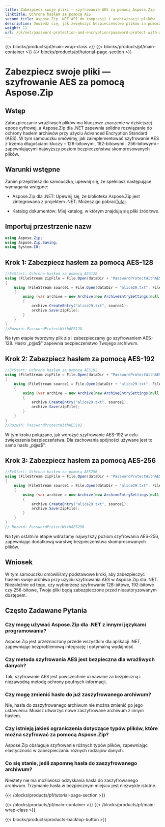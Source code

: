 ```yaml
---
title: Zabezpiecz swoje pliki — szyfrowanie AES za pomocą Aspose.Zip
linktitle: Ochrona hasłem za pomocą AES
second_title: Aspose.Zip .NET API do kompresji i archiwizacji plików
description: Dowiedz się, jak zwiększyć bezpieczeństwo plików za pomocą Aspose.Zip dla .NET z szyfrowaniem AES. Postępuj zgodnie z naszym przewodnikiem krok po kroku, aby uzyskać optymalną ochronę.
weight: 11
url: /pl/net/password-protection-and-encryption/password-protect-with-aes/
---
```


{{< blocks/products/pf/main-wrap-class >}}
{{< blocks/products/pf/main-container >}}
{{< blocks/products/pf/tutorial-page-section >}}

# Zabezpiecz swoje pliki — szyfrowanie AES za pomocą Aspose.Zip


## Wstęp

Zabezpieczanie wrażliwych plików ma kluczowe znaczenie w dzisiejszej epoce cyfrowej, a Aspose.Zip dla .NET zapewnia solidne rozwiązanie do ochrony hasłem archiwów przy użyciu Advanced Encryption Standard (AES). W tym samouczku omówimy, jak zaimplementować szyfrowanie AES z trzema długościami kluczy – 128-bitowymi, 192-bitowymi i 256-bitowymi – zapewniającymi najwyższy poziom bezpieczeństwa skompresowanych plików.

## Warunki wstępne

Zanim przejdziesz do samouczka, upewnij się, że spełniasz następujące wymagania wstępne:

-  Aspose.Zip dla .NET: Upewnij się, że biblioteka Aspose.Zip jest zintegrowana z projektem .NET. Możesz go pobrać[Tutaj](https://releases.aspose.com/zip/net/).

- Katalog dokumentów: Miej katalog, w którym znajdują się pliki źródłowe.

## Importuj przestrzenie nazw

```csharp
using Aspose.Zip;
using Aspose.Zip.Saving;
using System.IO;
```

## Krok 1: Zabezpiecz hasłem za pomocą AES-128

```csharp
//ExStart: Ochrona hasłem za pomocą AES128
using (FileStream zipFile = File.Open(dataDir + "PasswordProtectWithAES128_out.zip", FileMode.Create))
{
    using (FileStream source1 = File.Open(dataDir + "alice29.txt", FileMode.Open, FileAccess.Read))
    {
        using (var archive = new Archive(new ArchiveEntrySettings(null, new AesEcryptionSettings("p@s$", EncryptionMethod.AES128))))
        {
            archive.CreateEntry("alice29.txt", source1);
            archive.Save(zipFile);
        }
    }
}
//Rozwiń: PasswordProtectWithAES128
```

Na tym etapie tworzymy plik zip i zabezpieczamy go szyfrowaniem AES-128. Hasło „p@s$” zapewnia bezpieczeństwo Twojego archiwum.

## Krok 2: Zabezpiecz hasłem za pomocą AES-192

```csharp
//ExStart: Ochrona hasłem za pomocą AES192
using (FileStream zipFile = File.Open(dataDir + "PasswordProtectWithAES192_out.zip", FileMode.Create))
{
    using (FileStream source1 = File.Open(dataDir + "alice29.txt", FileMode.Open, FileAccess.Read))
    {
        using (var archive = new Archive(new ArchiveEntrySettings(null, new AesEcryptionSettings("p@s$", EncryptionMethod.AES192))))
        {
            archive.CreateEntry("alice29.txt", source1);
            archive.Save(zipFile);
        }
    }
}
//Rozwiń: PasswordProtectWithAES192
```

W tym kroku pokazano, jak wdrożyć szyfrowanie AES-192 w celu zwiększenia bezpieczeństwa. Dla zachowania spójności używane jest to samo hasło „p@s$”.

## Krok 3: Zabezpiecz hasłem za pomocą AES-256

```csharp
//ExStart: Ochrona hasłem za pomocą AES256
using (FileStream zipFile = File.Open(dataDir + "PasswordProtectWithAES256_out.zip", FileMode.Create))
{
    using (FileStream source1 = File.Open(dataDir + "alice29.txt", FileMode.Open, FileAccess.Read))
    {
        using (var archive = new Archive(new ArchiveEntrySettings(null, new AesEcryptionSettings("p@s$", EncryptionMethod.AES256))))
        {
            archive.CreateEntry("alice29.txt", source1);
            archive.Save(zipFile);
        }
    }
}
// Rozwiń: PasswordProtectWithAES256
```

Na tym ostatnim etapie wdrażamy najwyższy poziom szyfrowania AES-256, zapewniając dodatkową warstwę bezpieczeństwa skompresowanych plików.

## Wniosek

W tym samouczku omówiliśmy podstawowe kroki, aby zabezpieczyć hasłem swoje archiwa przy użyciu szyfrowania AES w Aspose.Zip dla .NET. Niezależnie od tego, czy wybierzesz szyfrowanie 128-bitowe, 192-bitowe czy 256-bitowe, Twoje pliki będą zabezpieczone przed nieautoryzowanym dostępem.

## Często Zadawane Pytania

### Czy mogę używać Aspose.Zip dla .NET z innymi językami programowania?
Aspose.Zip jest przeznaczony przede wszystkim dla aplikacji .NET, zapewniając bezproblemową integrację i optymalną wydajność.

### Czy metoda szyfrowania AES jest bezpieczna dla wrażliwych danych?
Tak, szyfrowanie AES jest powszechnie uznawane za bezpieczną i niezawodną metodę ochrony poufnych informacji.

### Czy mogę zmienić hasło do już zaszyfrowanego archiwum?
Nie, hasła do zaszyfrowanego archiwum nie można zmienić po jego ustawieniu. Musisz utworzyć nowe zaszyfrowane archiwum z innym hasłem.

### Czy istnieją jakieś ograniczenia dotyczące typów plików, które można szyfrować za pomocą Aspose.Zip?
Aspose.Zip obsługuje szyfrowanie różnych typów plików, zapewniając elastyczność w zabezpieczaniu różnych rodzajów danych.

### Co się stanie, jeśli zapomnę hasła do zaszyfrowanego archiwum?
Niestety nie ma możliwości odzyskania hasła do zaszyfrowanego archiwum. Trzymanie hasła w bezpiecznym miejscu jest niezwykle istotne.

{{< /blocks/products/pf/tutorial-page-section >}}

{{< /blocks/products/pf/main-container >}}
{{< /blocks/products/pf/main-wrap-class >}}

{{< blocks/products/products-backtop-button >}}
